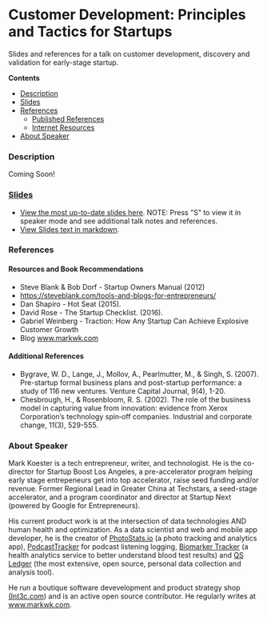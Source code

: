 # Customer Development: Principles and Tactics for Startups

Slides and references for a talk on customer development, discovery and validation for early-stage startup. 

**Contents**

- [Description](#description)
- [Slides](#slides)
- [References](#references)
  - [Published References](#published-references)
  - [Internet Resources](#internet-resources)
- [About Speaker](#about-speaker)


### Description

Coming Soon!

### [Slides](https://markwk.github.io/ts4health/slides/slides.html)

- [View the most up-to-date slides here](https://markwk.github.io/customer-dev-talk/slides/slides.html#/slides). NOTE: Press "S" to view it in speaker mode and see additional talk notes and references. 
- [View Slides text in markdown](https://github.com/markwk/customer-dev-talk/blob/master/slides/slides.md).

### References

#### Resources and Book Recommendations

- Steve Blank & Bob Dorf - Startup Owners Manual (2012)
- https://steveblank.com/tools-and-blogs-for-entrepreneurs/
- Dan Shapiro - Hot Seat (2015). 
- David Rose - The Startup Checklist. (2016).
- Gabriel Weinberg - Traction: How Any Startup Can Achieve Explosive Customer Growth
- Blog www.markwk.com 

#### Additional References

- Bygrave, W. D., Lange, J., Mollov, A., Pearlmutter, M., & Singh, S. (2007). Pre-startup formal business plans and post-startup performance: a study of 116 new ventures. Venture Capital Journal, 9(4), 1-20.
- Chesbrough, H., & Rosenbloom, R. S. (2002). The role of the business model in capturing value from innovation: evidence from Xerox Corporation’s technology spin‐off companies. Industrial and corporate change, 11(3), 529-555.

### About Speaker

Mark Koester is a tech entrepreneur, writer, and technologist. He is the co-director for Startup Boost Los Angeles, a pre-accelerator program helping early stage entrepeneurs get into top accelerator, raise seed funding and/or revenue. Former Regional Lead in Greater China at Techstars, a seed-stage accelerator, and a program coordinator and director at Startup Next (powered by Google for Entrepreneurs). 

His current product work is at the intersection of data technologies AND human health and optimization. As a data scientist and web and mobile app developer, he is the creator of [PhotoStats.io](http://www.photostats.io/) (a photo tracking and analytics app), [PodcastTracker](http://www.podcasttracker.com) for podcast listening logging, [Biomarker Tracker](http://www.biomarkertracker.com/) (a health analytics service to better understand blood test results) and [QS Ledger](https://github.com/markwk/qs_ledger) (the most extensive, open source, personal data collection and analysis tool). 

He run a boutique software devevelopment and product strategy shop [(Int3c.com](https://int3c.com)) and is an active open source contributor. He regularly writes at www.markwk.com.

